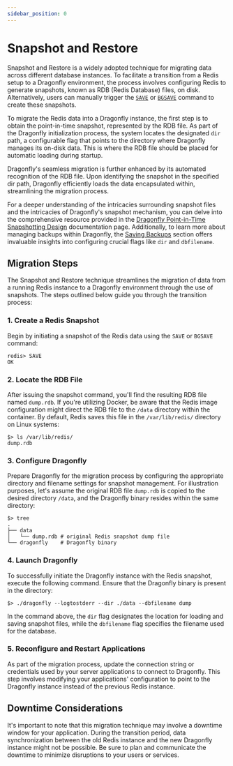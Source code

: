 ```yaml
---
sidebar_position: 0
---
```


# Snapshot and Restore

Snapshot and Restore is a widely adopted technique for migrating data across different database instances.
To facilitate a transition from a Redis setup to a Dragonfly environment, the process involves configuring Redis to generate snapshots, known as RDB (Redis Database) files, on disk.
Alternatively, users can manually trigger the [`SAVE`](https://redis.io/commands/save/) or [`BGSAVE`](https://redis.io/commands/bgsave/) command to create these snapshots.

To migrate the Redis data into a Dragonfly instance, the first step is to obtain the point-in-time snapshot, represented by the RDB file.
As part of the Dragonfly initialization process, the system locates the designated `dir` path, a configurable flag that points to the directory where Dragonfly manages its on-disk data.
This is where the RDB file should be placed for automatic loading during startup.

Dragonfly's seamless migration is further enhanced by its automated recognition of the RDB file.
Upon identifying the snapshot in the specified dir path, Dragonfly efficiently loads the data encapsulated within, streamlining the migration process.

For a deeper understanding of the intricacies surrounding snapshot files and the intricacies of Dragonfly's snapshot mechanism, you can delve into the comprehensive resource provided in the [Dragonfly Point-in-Time Snapshotting Design](../../managing-dragonfly/snapshotting.md) documentation page.
Additionally, to learn more about managing backups within Dragonfly, the [Saving Backups](../../managing-dragonfly/backups.md) section offers invaluable insights into configuring crucial flags like `dir` and `dbfilename`.

## Migration Steps

The Snapshot and Restore technique streamlines the migration of data from a running Redis instance to a Dragonfly environment through the use of snapshots.
The steps outlined below guide you through the transition process:

### 1. Create a Redis Snapshot

Begin by initiating a snapshot of the Redis data using the `SAVE` or `BGSAVE` command:

```shell
redis> SAVE
OK
```

### 2. Locate the RDB File

After issuing the snapshot command, you'll find the resulting RDB file named `dump.rdb`.
If you're utilizing Docker, be aware that the Redis image configuration might direct the RDB file to the `/data` directory within the container.
By default, Redis saves this file in the `/var/lib/redis/` directory on Linux systems:

```shell
$> ls /var/lib/redis/
dump.rdb
```

### 3. Configure Dragonfly

Prepare Dragonfly for the migration process by configuring the appropriate directory and filename settings for snapshot management.
For illustration purposes, let's assume the original RDB file `dump.rdb` is copied to the desired directory `/data`, and the Dragonfly binary resides within the same directory:

```shell
$> tree
.
├── data
│   └── dump.rdb # original Redis snapshot dump file
└── dragonfly    # Dragonfly binary
```

### 4. Launch Dragonfly

To successfully initiate the Dragonfly instance with the Redis snapshot, execute the following command.
Ensure that the Dragonfly binary is present in the directory:

```shell
$> ./dragonfly --logtostderr --dir ./data --dbfilename dump
```

In the command above, the `dir` flag designates the location for loading and saving snapshot files, while the `dbfilename` flag specifies the filename used for the database.

### 5. Reconfigure and Restart Applications

As part of the migration process, update the connection string or credentials used by your server applications to connect to Dragonfly.
This step involves modifying your applications' configuration to point to the Dragonfly instance instead of the previous Redis instance.

## Downtime Considerations

It's important to note that this migration technique may involve a downtime window for your application.
During the transition period, data synchronization between the old Redis instance and the new Dragonfly instance might not be possible.
Be sure to plan and communicate the downtime to minimize disruptions to your users or services.
